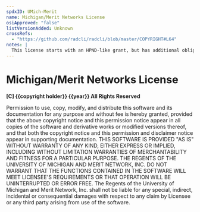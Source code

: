 ```yaml
---
spdxID: UMich-Merit
name: Michigan/Merit Networks License
osiApproved: "false"
listVersionAdded: Unknown
crossRefs: 
  - "https://github.com/radcli/radcli/blob/master/COPYRIGHT#L64"
notes: |
  This license starts with an HPND-like grant, but has additional obligations (similar to HPND-Kevlin-Henney and HPND_Pbmplus) and a different disclaimer of warranties.
---
```


# Michigan/Merit Networks License

**[C] {{copyright holder}} {{year}} All Rights Reserved**

Permission to use, copy, modify, and distribute this software and its documentation for any purpose and without fee is hereby granted, provided that the above copyright notice and this permission notice appear in all copies of the software and derivative works or modified versions thereof, and that both the copyright notice and this permission and disclaimer notice appear in supporting documentation. THIS SOFTWARE IS PROVIDED "AS IS" WITHOUT WARRANTY OF ANY KIND, EITHER EXPRESS OR IMPLIED, INCLUDING WITHOUT LIMITATION WARRANTIES OF MERCHANTABILITY AND FITNESS FOR A PARTICULAR PURPOSE. THE REGENTS OF THE UNIVERSITY OF MICHIGAN AND MERIT NETWORK, INC. DO NOT WARRANT THAT THE FUNCTIONS CONTAINED IN THE SOFTWARE WILL MEET LICENSEE'S REQUIREMENTS OR THAT OPERATION WILL BE UNINTERRUPTED OR ERROR FREE. The Regents of the University of Michigan and Merit Network, Inc. shall not be liable for any special, indirect, incidental or consequential damages with respect to any claim by Licensee or any third party arising from use of the software.
